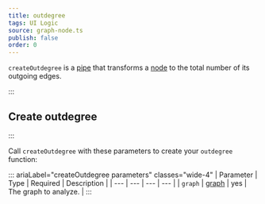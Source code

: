 ```yaml
---
title: outdegree
tags: UI Logic
source: graph-node.ts
publish: false
order: 0
---
```


`createOutdegree` is a [pipe](/docs/logic/pipes-overview) that transforms a [node](/docs/logic/graph-overview#graph-node-and-edge) to the total number of its outgoing edges.


:::
## Create outdegree
:::

Call `createOutdegree` with these parameters to create your `outdegree` function:

::: ariaLabel="createOutdegree parameters" classes="wide-4"
| Parameter | Type | Required | Description |
| --- | --- | --- | --- |
| `graph` | [graph](/docs/logic/graph-overview) | yes | The graph to analyze. |
:::

